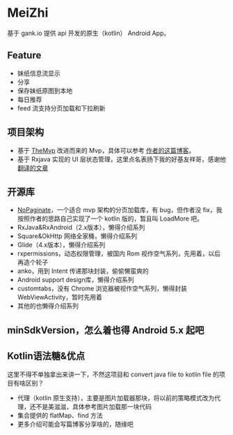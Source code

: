 # MeiZhi

基于 gank.io 提供 api 开发的原生（kotlin） Android App。



## Feature

* 妹纸信息流显示
* 分享
* 保存妹纸原图到本地
* 每日推荐
* feed 流支持分页加载和下拉刷新



## 项目架构

* 基于 [TheMvp](https://github.com/kymjs/TheMVP)  改进而来的 Mvp，具体可以参考 [作者的这篇博客](https://www.kymjs.com/code/2015/11/09/01/)。
* 基于 Rxjava 实现的 UI 层状态管理，这里点名表扬下我的好基友祥哥，感谢他[翻译的文章](http://blog.licrafter.com/2018/05/06/ManagingStateWithRxJava/)



## 开源库

* [NoPaginate](https://github.com/NoNews/NoPaginate)，一个适合 mvp 架构的分页加载库，有 bug，但作者没 fix，我按照作者的思路自己实现了一个 kotlin 版的，暂且叫 LoadMore 吧。
* RxJava&RxAndroid（2.x版本），懒得介绍系列
* Square&OkHttp 网络全家桶，懒得介绍系列
* Glide（4.x版本），懒得介绍系列
* rxpermissions，动态权限管理，被国内 Rom 视作空气系列，先用着，以后再造个轮子
* anko，用到 Intent 传递那块封装，偷偷懒蛮爽的
* Android support design库，懒得介绍系列
* customtabs，没有 Chrome 浏览器被视作空气系列，懒得封装 WebViewActivity，暂时先用着
* 其他的也懒得介绍系列



## minSdkVersion，怎么着也得 Android 5.x 起吧



## Kotlin语法糖&优点

这里不得不单独拿出来讲一下，不然这项目和 convert java file to kotlin file 的项目有啥区别？

* 代理（kotlin 原生支持），主要是图片加载器那块，将以前的策略模式改为代理，还不是美滋滋，具体参考图片加载那一块代码
* 集合提供的 flatMap、find 方法
* 更多介绍可能会写篇博客分享啥的，随缘吧





